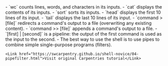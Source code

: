 <script>
import Alert from "$components/Alert.svelte";
import Link from "$components/Link.svelte";
</script>

<Alert>
    - `wc` counts lines, words, and characters in its inputs.
    - `cat` displays the contents of its inputs.
    - `sort` sorts its inputs.
    - `head` displays the first 10 lines of its input.
    - `tail` displays the last 10 lines of its input.
    - `command > [file]` redirects a command's output to a file (overwriting any existing content).
    - `command >> [file]` appends a command's output to a file.
    - `[first] | [second]` is a pipeline: the output of the first command is used as the input to the second.
    - The best way to use the shell is to use pipes to combine simple single-purpose programs (filters).

    <Link href="https://swcarpentry.github.io/shell-novice/04-pipefilter.html">Visit original Carpentries tutorial</Link>

</Alert>
